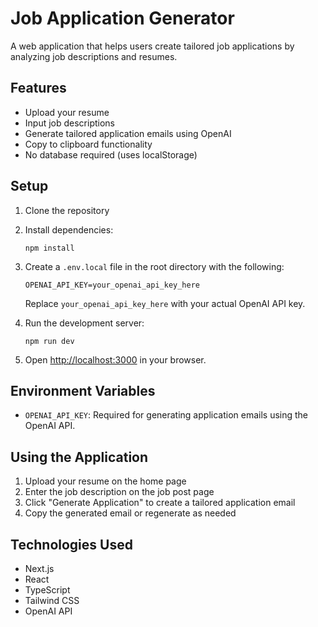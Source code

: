 # Job Application Generator

A web application that helps users create tailored job applications by analyzing job descriptions and resumes.

## Features

- Upload your resume
- Input job descriptions
- Generate tailored application emails using OpenAI
- Copy to clipboard functionality
- No database required (uses localStorage)

## Setup

1. Clone the repository
2. Install dependencies:
   ```
   npm install
   ```
3. Create a `.env.local` file in the root directory with the following:
   ```
   OPENAI_API_KEY=your_openai_api_key_here
   ```
   Replace `your_openai_api_key_here` with your actual OpenAI API key.

4. Run the development server:
   ```
   npm run dev
   ```

5. Open [http://localhost:3000](http://localhost:3000) in your browser.

## Environment Variables

- `OPENAI_API_KEY`: Required for generating application emails using the OpenAI API.

## Using the Application

1. Upload your resume on the home page
2. Enter the job description on the job post page
3. Click "Generate Application" to create a tailored application email
4. Copy the generated email or regenerate as needed

## Technologies Used

- Next.js
- React
- TypeScript
- Tailwind CSS
- OpenAI API
